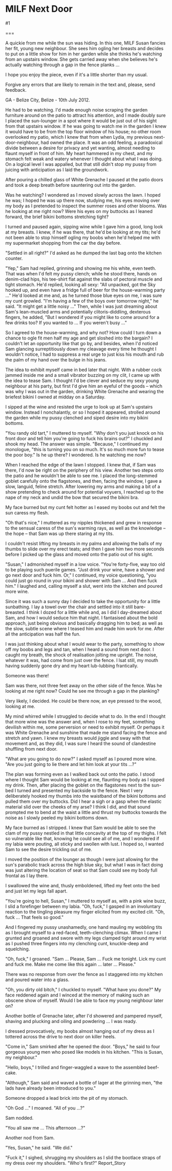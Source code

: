 MILF Next Door
==============
#1 

 

 

===

A quickie from me while the sun was hiding. In this one, MILF Susan fancies her fit, young new neighbour. She sees him ogling her breasts and decides to put on a little show for him in her garden while she thinks he's watching from an upstairs window. She gets carried away when she believes he's actually watching through a gap in the fence planks ... 

 I hope you enjoy the piece, even if it's a little shorter than my usual. 

 Forgive any errors that are likely to remain in the text and, please, send feedback. 

 GA - Belize City, Belize - 10th July 2012. 

 

 

 He had to be watching. I'd made enough noise scraping the garden furniture around on the patio to attract his attention, and I made doubly sure I placed the sun-lounger in a spot where it would be just out of his sight from that upstairs window. If he was going to watch me in the garden I knew it would have to be from the top floor window of his house; no other room overlooked my patio, which I knew that from when Lydia, my previous next-door-neighbour, had owned the place. It was an odd feeling, a paradoxical divide between a desire for privacy and yet wanting, almost needing to flaunt myself in front of him. My heart hammered in my chest, and my stomach felt weak and watery whenever I thought about what I was doing. On a logical level I was appalled, but that still didn't stop my pussy from juicing with anticipation as I laid the groundwork. 

 After pouring a chilled glass of White Grenache I paused at the patio doors and took a deep breath before sauntering out into the garden. 

 Was he watching? I wondered as I moved slowly across the lawn. I hoped he was; I hoped he was up there now, studying me, his eyes moving over my body as I pretended to inspect the summer roses and other blooms. Was he looking at me right now? Were his eyes on my buttocks as I leaned forward, the brief bikini bottoms stretching tight? 

 I turned and paused again, sipping wine while I gave him a good, long look at my breasts. I knew, if he was there, that he'd be looking at my tits; he'd not been able to stop himself ogling my boobs when he'd helped me with my supermarket shopping from the car the day before. 

 "Settled in all right?" I'd asked as he dumped the last bag onto the kitchen counter. 

 "Yep," Sam had replied, grinning and showing me his white, even teeth. That was when I'd felt my pussy clench; while he stood there, hands on denim-clad hips, his tee-shirt flat against the slabs of pectoral muscle and tight stomach. He'd replied, looking all sexy: "All unpacked, got the Sky hooked up, and even have a fridge full of beer for the house-warming party ..." He'd looked at me and, as he turned those blue eyes on me, I was sure my cunt growled. "I'm having a few of the boys over tomorrow night," he said. "It might get a little noisy ..." Then, while I was just dreaming about Sam's lean-muscled arms and potentially clitoris-diddling, dexterous fingers, he added, "But I wondered if you might like to come around for a few drinks too? If you wanted to ... If you weren't busy ..." 

 So I agreed to the house-warming, and why not? How could I turn down a chance to ogle fit men half my age and get sloshed into the bargain? I couldn't let an opportunity like that go by, and besides, when I'd noticed Sam glancing surreptitiously down my cleavage every time he thought I wouldn't notice, I had to suppress a real urge to just kiss his mouth and rub the palm of my hand over the bulge in his jeans. 

 The idea to exhibit myself came in bed later that night. With a rubber cock jammed inside me and a small vibrator buzzing on my clit, I came up with the idea to tease Sam. I thought I'd be clever and seduce my sexy young neighbour at his party, but first I'd give him an eyeful of the goods – which was why I was out in the garden, drinking White Grenache and wearing the briefest bikini I owned at midday on a Saturday. 

 I sipped at the wine and resisted the urge to look up at Sam's upstairs window. Instead I nonchalantly, or so I hoped it appeared, strolled around the garden while my pussy clenched and siped desire into my bikini bottoms. 

 "You randy old tart," I muttered to myself. "Why don't you just knock on his front door and tell him you're going to fuck his brains out?" I chuckled and shook my head. The answer was simple. "Because," I continued my monologue, "this is turning you on so much. It's so much more fun to tease the poor boy." Is he up there? I wondered. Is he watching me now? 

 When I reached the edge of the lawn I stopped. I knew that, if Sam was there, I'd now be right on the periphery of his view. Another two steps onto the patio and he wouldn't be able to see me. I placed the long-stemmed goblet carefully onto the flagstones, and then, facing the window, I gave a slow, languid, feline stretch. After lowering my arms and making a bit of a show pretending to check around for potential voyuers, I reached up to the nape of my neck and undid the bow that secured the bikini bra. 

 My face burned but my cunt felt hotter as I eased my boobs out and felt the sun caress my flesh. 

 "Oh that's nice," I muttered as my nipples thickened and grew in response to the sensual caress of the sun's warming rays, as well as the knowledge – the hope – that Sam was up there staring at my tits. 

 I couldn't resist lifting my breasts in my palms and allowing the balls of my thumbs to slide over my erect teats; and then I gave him two more seconds before I picked up the glass and moved onto the patio out of his sight. 

 "Susan," I admonished myself in a low voice. "You're forty-five, way too old to be playing such puerile games. "Just drink your wine, have a shower and go next door and fuck him. Or," I continued, my voice questioning, "you could just go round in your bikini and shower with Sam ... And then fuck him." I laughed and, calling myself a slut, went into the kitchen and poured more wine. 

 Since it was such a sunny day I decided to take the opportunity for a little sunbathing. I lay a towel over the chair and settled into it still bare- breasted. I think I dozed for a little while and, as I did I day-dreamed about Sam, and how I would seduce him that night. I fantasised about the bold approach, just being obvious and basically dragging him to bed; as well as the slow, subtle scene where I teased him and made him work for me. After all the anticipation was half the fun. 

 I was just thinking about what I would wear to the party, something to show off my boobs and legs and tan, when I heard a sound from next door. I caught my breath, the shock of realisation jolting me upright. The noise, whatever it was, had come from just over the fence. I lsat still, my mouth having suddenly gone dry and my heart lub-lubbing frantically. 

 Someone was there! 

 Sam was there, not three feet away on the other side of the fence. Was he looking at me right now? Could he see me through a gap in the planking? 

 Very likely, I decided. He could be there now, an eye pressed to the wood, looking at me. 

 My mind whirred while I struggled to decide what to do. In the end I thought that more wine was the answer and, when I rose to my feet, something devilish within me, some perversion or need to exhibit myself. Or perhaps it was White Grenache and sunshine that made me stand facing the fence and stretch and yawn. I knew my breasts would jiggle and sway with that movement and, as they did, I was sure I heard the sound of clandestine shuffling from next door. 

 "What are you going to do now?" I asked myself as I poured more wine. "Are you just going to lie there and let him look at your tits ...?" 

 The plan was forming even as I walked back out onto the patio. I stood where I thought Sam would be looking at me, flaunting my body as I sipped my drink. Then, after placing the goblet on the flagstones next to the sun-bed I turned and presented my backside to the fence. Next I very deliberately hooked my thumbs into the waistband of the bikini bottoms and pulled them over my buttocks. Did I hear a sigh or a gasp when the elastic material slid over the cheeks of my arse? I think I did, and that sound prompted me to bend at the waist a little and thrust my buttocks towards the noise as I slowly peeled my bikini bottoms down. 

 My face burned as I stripped. I knew that Sam would be able to see the clam of my pussy nestled in that little concavity at the top of my thighs. I felt so vulnerable like that, knowing he could see all of me, and I wondered if my labia were pouting, all sticky and swollen with lust. I hoped so, I wanted Sam to see the desire trickling out of me. 

 I moved the position of the lounger as though I were just allowing for the sun's parabolic track across the high blue sky, but what I was in fact doing was just altering the location of seat so that Sam could see my body full frontal as I lay there. 

 I swallowed the wine and, thusly emboldened, lifted my feet onto the bed and just let my legs fall apart. 

 "You're going to hell, Susan," I muttered to myself as, with a pink wine buzz, I slid a forefinger between my labia. "Oh, fuck," I gasped in an involuntary reaction to the tingling pleasure my finger elicited from my excited clit. "Oh, fuck ... That feels so good." 

 And I fingered my pussy unashamedly, one hand mauling my wobbling tits as I brought myself to a red-faced, teeth-clenching climax. When I came I grunted and groaned and swore with my legs clamped tight around my wrist as I pushed three fingers into my clenching cunt, knuckle-deep and squelching. 

 "Oh, fuck," I groaned. "Sam ... Please, Sam ... Fuck me tonight. Lick my cunt and fuck me. Make me come like this again ... later ... Please." 

 There was no response from over the fence as I staggered into my kitchen and poured water into a glass. 

 "Oh, you dirty old bitch," I chuckled to myself. "What have you done?" My face reddened again and I winced at the memory of making such an obscene show of myself. Would I be able to face my young neighbour later on? 

 Another bottle of Grenache later, after I'd showered and pampered myself, shaving and plucking and oiling and powdering ... I was ready. 

 I dressed provocatively, my boobs almost hanging out of my dress as I tottered across the drive to next door on killer heels. 

 "Come in," Sam smirked after he opened the door. "Boys," he said to four gorgeous young men who posed like models in his kitchen. "This is Susan, my neighbour." 

 "Hello, boys," I trilled and finger-waggled a wave to the assembled beef-cake. 

 "Although," Sam said and waved a bottle of lager at the grinning men, "the lads have already been introduced to you." 

 Someone dropped a lead brick into the pit of my stomach. 

 "Oh God ..." I moaned. "All of you ...?" 

 Sam nodded. 

 "You all saw me ... This afternoon ...?" 

 Another nod from Sam. 

 "Yes, Susan," he said. "We did." 

 "Fuck it," I sighed, shrugging my shoulders as I slid the bootlace straps of my dress over my shoulders. "Who's first?" Report_Story 
